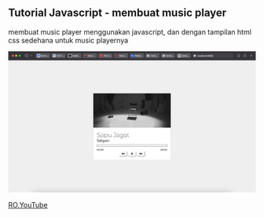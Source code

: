 ## Tutorial Javascript - membuat music player

membuat music player menggunakan javascript, dan dengan tampilan html css sedehana untuk music playernya

![music-player.jpg](https://raw.githubusercontent.com/caesareza/javascript-tutorial-music-player/master/music-player.jpg)

[RO.YouTube](http://youtube.com/c/RezaOla)


